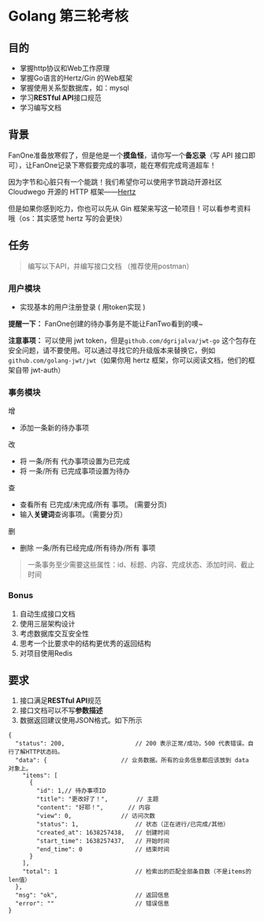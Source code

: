 # Golang 第三轮考核

## 目的

- 掌握http协议和Web工作原理
- 掌握Go语言的Hertz/Gin 的Web框架
- 掌握使用关系型数据库，如：mysql
- 学习**RESTful API**接口规范
- 学习编写文档

## 背景
FanOne准备放寒假了，但是他是一个**摸鱼怪**，请你写一个**备忘录**（写 API 接口即可），让FanOne记录下寒假要完成的事项，能在寒假完成弯道超车！

因为字节和心脏只有一个能跳！我们希望你可以使用字节跳动开源社区 Cloudwego 开源的 HTTP 框架——[Hertz](https://www.cloudwego.io/zh/docs/hertz/)

但是如果你感到吃力，你也可以先从 Gin 框架来写这一轮项目！可以看参考资料哦（os：其实感觉 hertz 写的会更快）

## 任务
> 编写以下API，并编写接口文档 （推荐使用postman）

### 用户模块

- 实现基本的用户注册登录 ( 用token实现 )

**提醒一下：** FanOne创建的待办事务是不能让FanTwo看到的噢~

**注意事项：** 可以使用 jwt token，但是`github.com/dgrijalva/jwt-go` 这个包存在安全问题，请不要使用。可以通过寻找它的升级版本来替换它，例如`github.com/golang-jwt/jwt`（如果你用 hertz 框架，你可以阅读文档，他们的框架自带 jwt-auth）

### 事务模块

增

- 添加一条新的待办事项

改

- 将 一条/所有 代办事项设置为已完成
- 将 一条/所有 已完成事项设置为待办

查

- 查看所有 已完成/未完成/所有 事项。 (需要分页)
- 输入**关键词**查询事项。（需要分页）

删

- 删除 一条/所有已经完成/所有待办/所有 事项



> 一条事务至少需要这些属性：id、标题、内容、完成状态、添加时间、截止时间

### Bonus

1. 自动生成接口文档
2. 使用三层架构设计
3. 考虑数据库交互安全性
4. 思考一个比要求中的结构更优秀的返回结构
5. 对项目使用Redis

## 要求

1. 接口满足**RESTful API**规范
2. 接口文档可以不写**参数描述**
3. 数据返回建议使用JSON格式。如下所示

```
{
  "status": 200,                    // 200 表示正常/成功，500 代表错误。自行了解HTTP状态码。
  "data": {	                    // 业务数据。所有的业务信息都应该放到 data 对象上。
    "items": [
      {
        "id": 1,// 待办事项ID
        "title": "更改好了！",        // 主题
        "content": "好耶！",	    // 内容
        "view": 0,	            // 访问次数
        "status": 1,	            // 状态（正在进行/已完成/其他）
        "created_at": 1638257438,   // 创建时间
        "start_time": 1638257437,   // 开始时间
        "end_time": 0	            // 结束时间
      }
    ],
    "total": 1	                    // 检索出的匹配全部条目数（不是items的len值）
  },
  "msg": "ok",	                    // 返回信息
  "error": ""	                    // 错误信息
}
```

